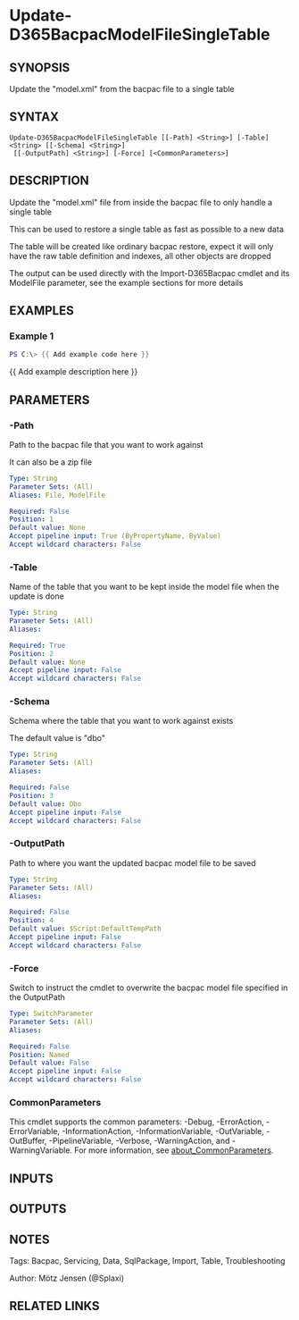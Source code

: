 ﻿---
external help file: d365fo.tools-help.xml
Module Name: d365fo.tools
online version:
schema: 2.0.0
---

# Update-D365BacpacModelFileSingleTable

## SYNOPSIS
Update the "model.xml" from the bacpac file to a single table

## SYNTAX

```
Update-D365BacpacModelFileSingleTable [[-Path] <String>] [-Table] <String> [[-Schema] <String>]
 [[-OutputPath] <String>] [-Force] [<CommonParameters>]
```

## DESCRIPTION
Update the "model.xml" file from inside the bacpac file to only handle a single table

This can be used to restore a single table as fast as possible to a new data

The table will be created like ordinary bacpac restore, expect it will only have the raw table definition and indexes, all other objects are dropped

The output can be used directly with the Import-D365Bacpac cmdlet and its ModelFile parameter, see the example sections for more details

## EXAMPLES

### Example 1
```powershell
PS C:\> {{ Add example code here }}
```

{{ Add example description here }}

## PARAMETERS

### -Path
Path to the bacpac file that you want to work against

It can also be a zip file

```yaml
Type: String
Parameter Sets: (All)
Aliases: File, ModelFile

Required: False
Position: 1
Default value: None
Accept pipeline input: True (ByPropertyName, ByValue)
Accept wildcard characters: False
```

### -Table
Name of the table that you want to be kept inside the model file when the update is done

```yaml
Type: String
Parameter Sets: (All)
Aliases:

Required: True
Position: 2
Default value: None
Accept pipeline input: False
Accept wildcard characters: False
```

### -Schema
Schema where the table that you want to work against exists

The default value is "dbo"

```yaml
Type: String
Parameter Sets: (All)
Aliases:

Required: False
Position: 3
Default value: Dbo
Accept pipeline input: False
Accept wildcard characters: False
```

### -OutputPath
Path to where you want the updated bacpac model file to be saved

```yaml
Type: String
Parameter Sets: (All)
Aliases:

Required: False
Position: 4
Default value: $Script:DefaultTempPath
Accept pipeline input: False
Accept wildcard characters: False
```

### -Force
Switch to instruct the cmdlet to overwrite the bacpac model file specified in the OutputPath

```yaml
Type: SwitchParameter
Parameter Sets: (All)
Aliases:

Required: False
Position: Named
Default value: False
Accept pipeline input: False
Accept wildcard characters: False
```

### CommonParameters
This cmdlet supports the common parameters: -Debug, -ErrorAction, -ErrorVariable, -InformationAction, -InformationVariable, -OutVariable, -OutBuffer, -PipelineVariable, -Verbose, -WarningAction, and -WarningVariable. For more information, see [about_CommonParameters](http://go.microsoft.com/fwlink/?LinkID=113216).

## INPUTS

## OUTPUTS

## NOTES
Tags: Bacpac, Servicing, Data, SqlPackage, Import, Table, Troubleshooting

Author: Mötz Jensen (@Splaxi)

## RELATED LINKS
